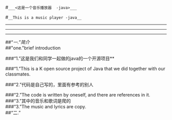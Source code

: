 #```___<这是一个音乐播放器  -java>___```   

#```__This is a music player -java__```  

***
---
***
##“_一.”简介_   
##"one."brief introduction

###“1.”这是我们和同学一起做的java的一个开源项目**  

###“1.”This is a K open source project of Java that we did together with our classmates.  

###“2.”代码是自己写的，里面有参考的别人  

###“2.”The code is written by oneself, and there are references in it.  
###“3.”其中的音乐和歌词是爬的  
###“3.”The music and lyrics are copy.  
##“二.”

